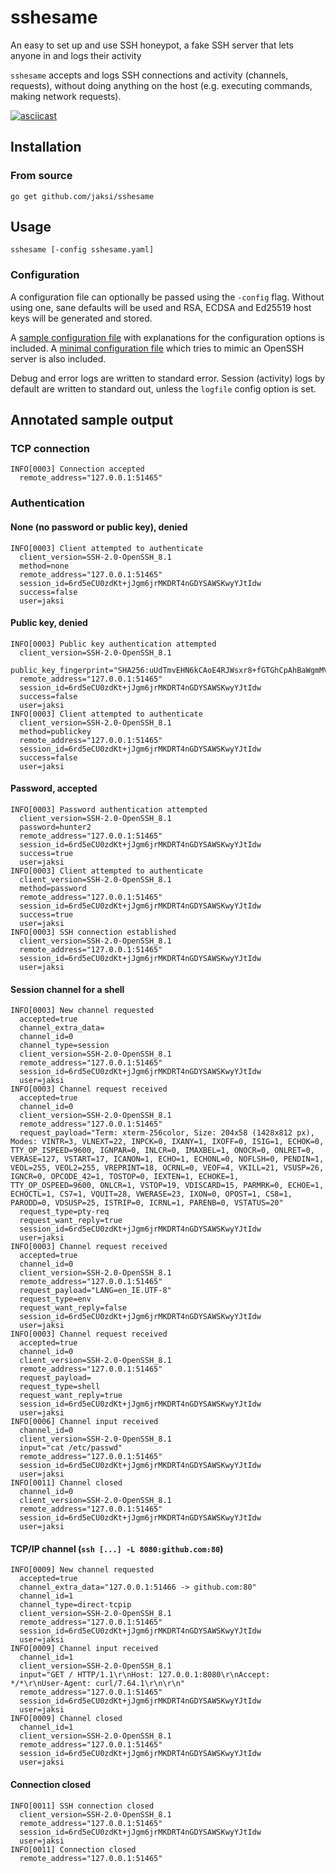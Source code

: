 # sshesame

An easy to set up and use SSH honeypot, a fake SSH server that lets anyone in and logs their activity

`sshesame` accepts and logs SSH connections and activity (channels, requests), without doing anything on the host (e.g. executing commands, making network requests).

[![asciicast](https://asciinema.org/a/V099PxjofAz16XwRxdqUDWAJv.svg)](https://asciinema.org/a/V099PxjofAz16XwRxdqUDWAJv)

## Installation

### From source

```
go get github.com/jaksi/sshesame
```

## Usage

```
sshesame [-config sshesame.yaml]
```

### Configuration

A configuration file can optionally be passed using the `-config` flag.
Without using one, sane defaults will be used and RSA, ECDSA and Ed25519 host keys will be generated and stored.

A [sample configuration file](sshesame.yaml) with explanations for the configuration options is included.
A [minimal configuration file](openssh.yaml) which tries to mimic an OpenSSH server is also included.

Debug and error logs are written to standard error. Session (activity) logs by default are written to standard out, unless the `logfile` config option is set.

## Annotated sample output

### TCP connection

```
INFO[0003] Connection accepted
  remote_address="127.0.0.1:51465"
```

### Authentication

#### None (no password or public key), denied

```
INFO[0003] Client attempted to authenticate
  client_version=SSH-2.0-OpenSSH_8.1
  method=none
  remote_address="127.0.0.1:51465"
  session_id=6rd5eCU0zdKt+jJgm6jrMKDRT4nGDYSAWSKwyYJtIdw
  success=false
  user=jaksi
```

#### Public key, denied

```
INFO[0003] Public key authentication attempted
  client_version=SSH-2.0-OpenSSH_8.1
  public_key_fingerprint="SHA256:uUdTmvEHN6kCAoE4RJWsxr8+fGTGhCpAhBaWgmMVqNk"
  remote_address="127.0.0.1:51465"
  session_id=6rd5eCU0zdKt+jJgm6jrMKDRT4nGDYSAWSKwyYJtIdw
  success=false
  user=jaksi
INFO[0003] Client attempted to authenticate
  client_version=SSH-2.0-OpenSSH_8.1
  method=publickey
  remote_address="127.0.0.1:51465"
  session_id=6rd5eCU0zdKt+jJgm6jrMKDRT4nGDYSAWSKwyYJtIdw
  success=false
  user=jaksi
```

#### Password, accepted

```
INFO[0003] Password authentication attempted
  client_version=SSH-2.0-OpenSSH_8.1
  password=hunter2
  remote_address="127.0.0.1:51465"
  session_id=6rd5eCU0zdKt+jJgm6jrMKDRT4nGDYSAWSKwyYJtIdw
  success=true
  user=jaksi
INFO[0003] Client attempted to authenticate
  client_version=SSH-2.0-OpenSSH_8.1
  method=password
  remote_address="127.0.0.1:51465"
  session_id=6rd5eCU0zdKt+jJgm6jrMKDRT4nGDYSAWSKwyYJtIdw
  success=true
  user=jaksi
INFO[0003] SSH connection established
  client_version=SSH-2.0-OpenSSH_8.1
  remote_address="127.0.0.1:51465"
  session_id=6rd5eCU0zdKt+jJgm6jrMKDRT4nGDYSAWSKwyYJtIdw
  user=jaksi
```

#### Session channel for a shell

```
INFO[0003] New channel requested
  accepted=true
  channel_extra_data=
  channel_id=0
  channel_type=session
  client_version=SSH-2.0-OpenSSH_8.1
  remote_address="127.0.0.1:51465"
  session_id=6rd5eCU0zdKt+jJgm6jrMKDRT4nGDYSAWSKwyYJtIdw
  user=jaksi
INFO[0003] Channel request received
  accepted=true
  channel_id=0
  client_version=SSH-2.0-OpenSSH_8.1
  remote_address="127.0.0.1:51465"
  request_payload="Term: xterm-256color, Size: 204x58 (1428x812 px), Modes: VINTR=3, VLNEXT=22, INPCK=0, IXANY=1, IXOFF=0, ISIG=1, ECHOK=0, TTY_OP_ISPEED=9600, IGNPAR=0, INLCR=0, IMAXBEL=1, ONOCR=0, ONLRET=0, VERASE=127, VSTART=17, ICANON=1, ECHO=1, ECHONL=0, NOFLSH=0, PENDIN=1, VEOL=255, VEOL2=255, VREPRINT=18, OCRNL=0, VEOF=4, VKILL=21, VSUSP=26, IGNCR=0, OPCODE_42=1, TOSTOP=0, IEXTEN=1, ECHOKE=1, TTY_OP_OSPEED=9600, ONLCR=1, VSTOP=19, VDISCARD=15, PARMRK=0, ECHOE=1, ECHOCTL=1, CS7=1, VQUIT=28, VWERASE=23, IXON=0, OPOST=1, CS8=1, PARODD=0, VDSUSP=25, ISTRIP=0, ICRNL=1, PARENB=0, VSTATUS=20"
  request_type=pty-req
  request_want_reply=true
  session_id=6rd5eCU0zdKt+jJgm6jrMKDRT4nGDYSAWSKwyYJtIdw
  user=jaksi
INFO[0003] Channel request received
  accepted=true
  channel_id=0
  client_version=SSH-2.0-OpenSSH_8.1
  remote_address="127.0.0.1:51465"
  request_payload="LANG=en_IE.UTF-8"
  request_type=env
  request_want_reply=false
  session_id=6rd5eCU0zdKt+jJgm6jrMKDRT4nGDYSAWSKwyYJtIdw
  user=jaksi
INFO[0003] Channel request received
  accepted=true
  channel_id=0
  client_version=SSH-2.0-OpenSSH_8.1
  remote_address="127.0.0.1:51465"
  request_payload=
  request_type=shell
  request_want_reply=true
  session_id=6rd5eCU0zdKt+jJgm6jrMKDRT4nGDYSAWSKwyYJtIdw
  user=jaksi
INFO[0006] Channel input received
  channel_id=0
  client_version=SSH-2.0-OpenSSH_8.1
  input="cat /etc/passwd"
  remote_address="127.0.0.1:51465"
  session_id=6rd5eCU0zdKt+jJgm6jrMKDRT4nGDYSAWSKwyYJtIdw
  user=jaksi
INFO[0011] Channel closed
  channel_id=0
  client_version=SSH-2.0-OpenSSH_8.1
  remote_address="127.0.0.1:51465"
  session_id=6rd5eCU0zdKt+jJgm6jrMKDRT4nGDYSAWSKwyYJtIdw
  user=jaksi
```

#### TCP/IP channel  (`ssh [...] -L 8080:github.com:80`)

```
INFO[0009] New channel requested
  accepted=true
  channel_extra_data="127.0.0.1:51466 -> github.com:80"
  channel_id=1
  channel_type=direct-tcpip
  client_version=SSH-2.0-OpenSSH_8.1
  remote_address="127.0.0.1:51465"
  session_id=6rd5eCU0zdKt+jJgm6jrMKDRT4nGDYSAWSKwyYJtIdw
  user=jaksi
INFO[0009] Channel input received
  channel_id=1
  client_version=SSH-2.0-OpenSSH_8.1
  input="GET / HTTP/1.1\r\nHost: 127.0.0.1:8080\r\nAccept: */*\r\nUser-Agent: curl/7.64.1\r\n\r\n"
  remote_address="127.0.0.1:51465"
  session_id=6rd5eCU0zdKt+jJgm6jrMKDRT4nGDYSAWSKwyYJtIdw
  user=jaksi
INFO[0009] Channel closed
  channel_id=1
  client_version=SSH-2.0-OpenSSH_8.1
  remote_address="127.0.0.1:51465"
  session_id=6rd5eCU0zdKt+jJgm6jrMKDRT4nGDYSAWSKwyYJtIdw
  user=jaksi
```

#### Connection closed

```
INFO[0011] SSH connection closed
  client_version=SSH-2.0-OpenSSH_8.1
  remote_address="127.0.0.1:51465"
  session_id=6rd5eCU0zdKt+jJgm6jrMKDRT4nGDYSAWSKwyYJtIdw
  user=jaksi
INFO[0011] Connection closed
  remote_address="127.0.0.1:51465"
```

